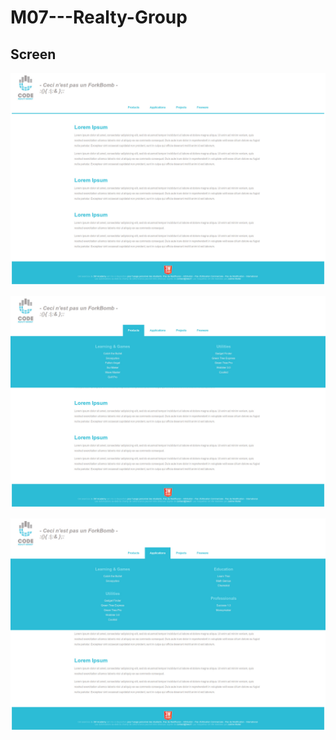 # M07---Realty-Group

## Screen 

![alt tag](https://github.com/rebiichokriJS/M07---Realty-Group/blob/master/desktop.jpg)

![alt tag](https://github.com/rebiichokriJS/M07---Realty-Group/blob/master/desktop-1.jpg)

![alt tag](https://github.com/rebiichokriJS/M07---Realty-Group/blob/master/desktop-2.jpg)

